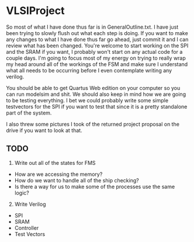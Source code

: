 # VLSIProject

So most of what I have done thus far is in GeneralOutline.txt. I have just been trying to slowly flush out what each step is doing. If you want to make any changes to what I have done thus far go ahead, just commit it and I can review what has been changed. You're welcome to start working on the SPI and the SRAM if you want, I probably won't start on any actual code for a couple days. I'm going to focus most of my energy on trying to really wrap my head around all of the workings of the FSM and make sure I understand what all needs to be occurring before I even contemplate writing any verilog. 

You should be able to get Quartus Web edition on your computer so you can run modelsim and shit. We should also keep in mind how we are going to be testing everything. I bet we could probably write some simple testvectors for the SPI if you want to test that since it is a pretty standalone part of the system. 

I also threw some pictures I took of the returned project proposal on the drive if you want to look at that.

## TODO
1. Write out all of the states for FMS
  * How are we accessing the memory?
  * How do we want to handle all of the ship checking?
  * Is there a way for us to make some of the processes use the same logic?
2. Write Verilog
  * SPI
  * SRAM
  * Controller
  * Test Vectors
